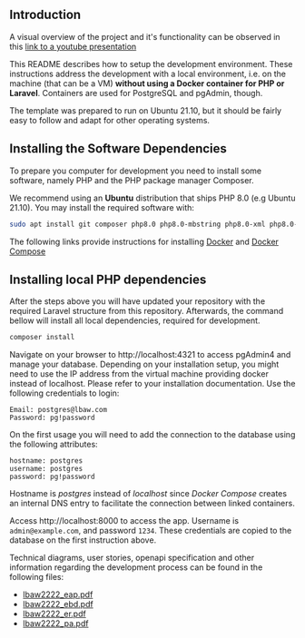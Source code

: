 ## Introduction

A visual overview of the project and it's functionality can be observed in this [link to a youtube presentation](https://youtu.be/-hjULtfdjc4)

This README describes how to setup the development environment.
These instructions address the development with a local environment, i.e. on the machine (that can be a VM) **without using a Docker container for PHP or Laravel**.
Containers are used for PostgreSQL and pgAdmin, though.

The template was prepared to run on Ubuntu 21.10, but it should be fairly easy to follow and adapt for other operating systems.

## Installing the Software Dependencies

To prepare you computer for development you need to install some software, namely PHP and the PHP package manager Composer.

We recommend using an __Ubuntu__ distribution that ships PHP 8.0 (e.g Ubuntu 21.10). You may install the required software with:

```bash
sudo apt install git composer php8.0 php8.0-mbstring php8.0-xml php8.0-pgsql
```


The following links provide instructions for installing [Docker](https://docs.docker.com/get-docker/) and [Docker Compose](https://docs.docker.com/compose/install/)

## Installing local PHP dependencies

After the steps above you will have updated your repository with the required Laravel structure from this repository.
Afterwards, the command bellow will install all local dependencies, required for development.

```bash
composer install
```

Navigate on your browser to http://localhost:4321 to access pgAdmin4 and manage your database. Depending on your installation setup, you might need to use the IP address from the virtual machine providing docker instead of localhost. Please refer to your installation documentation.
Use the following credentials to login:

    Email: postgres@lbaw.com
    Password: pg!password

On the first usage you will need to add the connection to the database using the following attributes:

    hostname: postgres
    username: postgres
    password: pg!password

Hostname is _postgres_ instead of _localhost_ since _Docker Compose_ creates an internal DNS entry to facilitate the connection between linked containers.

Access http://localhost:8000 to access the app. Username is `admin@example.com`, and password `1234`. These credentials are copied to the database on the first instruction above.

Technical diagrams, user stories, openapi specification and other information regarding the development process can be found in the following files:
- [lbaw2222_eap.pdf](lbaw2222_eap.pdf)
- [lbaw2222_ebd.pdf](lbaw2222_ebd.pdf)
- [lbaw2222_er.pdf](lbaw2222_er.pdf)
- [lbaw2222_pa.pdf](lbaw2222_pa.pdf)
  

